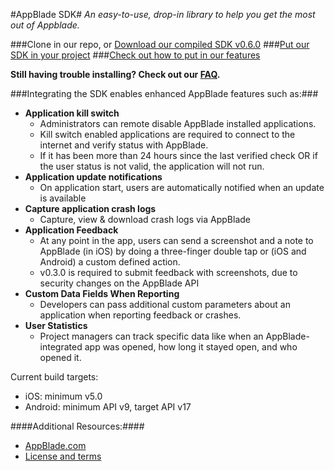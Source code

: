 #AppBlade SDK#
*An easy-to-use, drop-in library to help you get the most out of Appblade.*

###Clone in our repo, or [Download our compiled SDK v0.6.0](http://appblade.com/sdk/download) 
###[Put our SDK in your project](https://github.com/AppBlade/SDK/wiki/Embedding-our-SDK)
###[Check out how to put in our features](https://github.com/AppBlade/SDK/wiki/Feature-Implementation-Guide)

**Still having trouble installing? Check out our [FAQ](https://github.com/AppBlade/SDK/wiki/FAQ-%28Frequent-AppBlade-Questions%29).**

###Integrating the SDK enables enhanced AppBlade features such as:###

 - **Application kill switch**
   - Administrators can remote disable AppBlade installed applications.
   - Kill switch enabled applications are required to connect to the internet and verify status with AppBlade.
   - If it has been more than 24 hours since the last verified check OR if the user status is not valid, the application will not run.
 - **Application update notifications**
   - On application start, users are automatically notified when an update is available
 - **Capture application crash logs**
   - Capture, view & download crash logs via AppBlade  
 - **Application Feedback**
 	- At any point in the app, users can send a screenshot and a note to AppBlade (in iOS) by doing a three-finger double tap or (iOS and Android) a custom defined action.
	- v0.3.0 is required to submit feedback with screenshots, due to security changes on the AppBlade API
 - **Custom Data Fields When Reporting** 
 	- Developers can pass additional custom parameters about an application when reporting feedback or crashes. 
 - **User Statistics** 
 	- Project managers can track specific data like when an AppBlade-integrated app was opened, how long it stayed open, and who opened it. 

Current build targets: 
 - iOS: minimum v5.0
 - Android: minimum API v9, target API v17

####Additional Resources:####
 - [AppBlade.com](https://appblade.com/)
 - [License and terms](https://appblade.com/terms_of_use)

